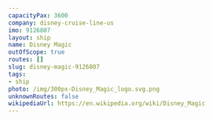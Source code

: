 ```yaml
---
capacityPax: 3600
company: disney-cruise-line-us
imo: 9126807
layout: ship
name: Disney Magic
outOfScope: true
routes: []
slug: disney-magic-9126807
tags:
- ship
photo: /img/300px-Disney_Magic_logo.svg.png
unknownRoutes: false
wikipediaUrl: https://en.wikipedia.org/wiki/Disney_Magic
---
```

